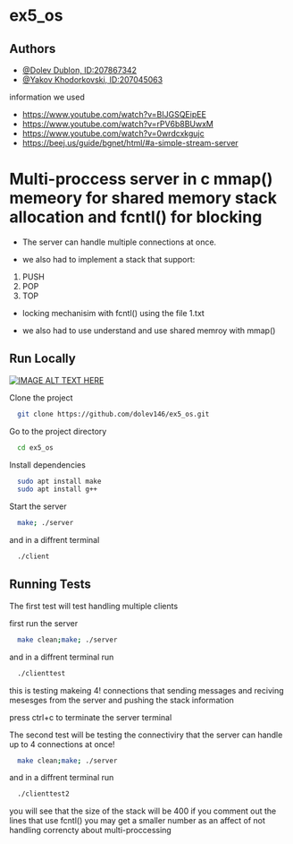 # ex5_os


## Authors

- [@Dolev Dublon, ID:207867342](https://www.github.com/dolev146)
- [@Yakov Khodorkovski, ID:207045063 ](https://www.github.com/yakov103)

information we used

- https://www.youtube.com/watch?v=BIJGSQEipEE
- https://www.youtube.com/watch?v=rPV6b8BUwxM
- https://www.youtube.com/watch?v=0wrdcxkgujc
- https://beej.us/guide/bgnet/html/#a-simple-stream-server

 
# Multi-proccess server in c mmap() memeory for shared memory stack allocation and fcntl() for blocking

* The server can handle multiple connections at once.

* we also had to implement a stack that support: 
1) PUSH <txt>
2) POP
3) TOP

* locking mechanisim with fcntl()
 using the file 1.txt

* we also had to use understand and use shared memroy with mmap() 


## Run Locally
 
 
 [![IMAGE ALT TEXT HERE](https://user-images.githubusercontent.com/62290677/165639055-53c71b69-c166-48e2-a649-60723bed035e.png)](https://www.youtube.com/watch?v=LBb2xoNGdDU)

Clone the project

```bash
  git clone https://github.com/dolev146/ex5_os.git
```

Go to the project directory

```bash
  cd ex5_os
```

Install dependencies

```bash
  sudo apt install make
  sudo apt install g++ 
```

Start the server

```bash
  make; ./server
```

and in a diffrent terminal

```bash
  ./client
```



## Running Tests

The first test will test handling multiple clients

first  run the server

```bash
  make clean;make; ./server
```

and in a diffrent terminal run

```bash
  ./clienttest
```

this is testing makeing 4! connections that sending messages and reciving mesesges from the server and pushing the stack information


press ctrl+c to terminate the server terminal


The second test will be testing the connectiviry that the server can handle up to 4 connections at once!


```bash
  make clean;make; ./server
```

and in a diffrent terminal run

```bash
  ./clienttest2
```

you will see that the size of the stack will be 400 
if you comment out the lines that use fcntl() you may get a smaller number as an affect of not handling correncty about multi-proccessing




  
